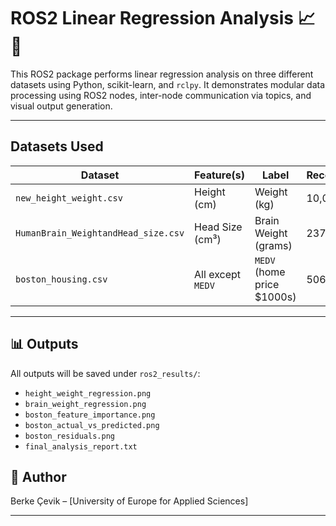 
# ROS2 Linear Regression Analysis 📈🤖

This ROS2 package performs linear regression analysis on three different datasets using Python, scikit-learn, and `rclpy`. It demonstrates modular data processing using ROS2 nodes, inter-node communication via topics, and visual output generation.

---

## Datasets Used

| Dataset                           | Feature(s)                     | Label                      | Records |
|----------------------------------|--------------------------------|----------------------------|---------|
| `new_height_weight.csv`          | Height (cm)                    | Weight (kg)                | 10,000  |
| `HumanBrain_WeightandHead_size.csv` | Head Size (cm³)             | Brain Weight (grams)       | 237     |
| `boston_housing.csv`             | All except `MEDV`              | `MEDV` (home price $1000s) | 506     |

---

## 📊 Outputs

All outputs will be saved under `ros2_results/`:

- `height_weight_regression.png`
- `brain_weight_regression.png`
- `boston_feature_importance.png`
- `boston_actual_vs_predicted.png`
- `boston_residuals.png`
- `final_analysis_report.txt`


## 👤 Author

Berke Çevik – [University of Europe for Applied Sciences]

---
